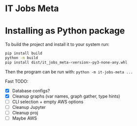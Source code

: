 # IT Jobs Meta

# Installing as Python package

To build the project and install it to your system run:

```sh
pip install build
python -m build
pip install dist/it_jobs_meta-<version>-py3-none-any.whl
```

Then the program can be run with: `python -m it-jobs-meta ...`

Fast TODO:
- [x] Database configs?
- [x] Cleanup graphs (var names, graph gather, type hints)
- [ ] CLI selection + empty AWS options
- [ ] Cleanup Jupyter
- [ ] Cleanup proj
- [ ] Maybe AWS
